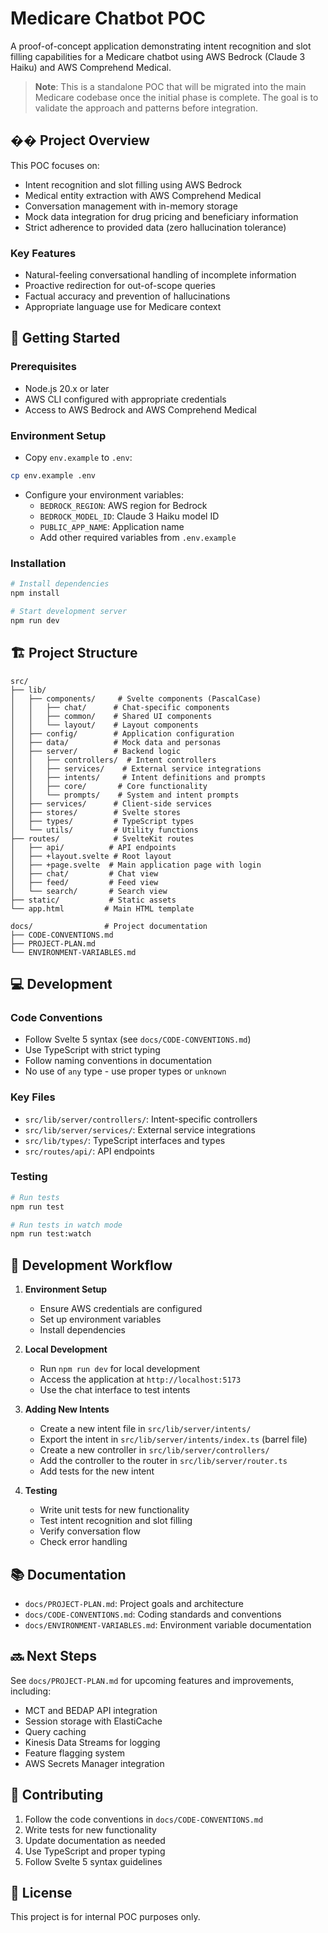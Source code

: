 # Medicare Chatbot POC

A proof-of-concept application demonstrating intent recognition and slot filling capabilities for a Medicare chatbot using AWS Bedrock (Claude 3 Haiku) and AWS Comprehend Medical.

> **Note**: This is a standalone POC that will be migrated into the main Medicare codebase once the initial phase is complete. The goal is to validate the approach and patterns before integration.

## �� Project Overview

This POC focuses on:

- Intent recognition and slot filling using AWS Bedrock
- Medical entity extraction with AWS Comprehend Medical
- Conversation management with in-memory storage
- Mock data integration for drug pricing and beneficiary information
- Strict adherence to provided data (zero hallucination tolerance)

### Key Features

- Natural-feeling conversational handling of incomplete information
- Proactive redirection for out-of-scope queries
- Factual accuracy and prevention of hallucinations
- Appropriate language use for Medicare context

## 🚀 Getting Started

### Prerequisites

- Node.js 20.x or later
- AWS CLI configured with appropriate credentials
- Access to AWS Bedrock and AWS Comprehend Medical

### Environment Setup

- Copy `env.example` to `.env`:

```bash
cp env.example .env
```

- Configure your environment variables:
  - `BEDROCK_REGION`: AWS region for Bedrock
  - `BEDROCK_MODEL_ID`: Claude 3 Haiku model ID
  - `PUBLIC_APP_NAME`: Application name
  - Add other required variables from `.env.example`

### Installation

```bash
# Install dependencies
npm install

# Start development server
npm run dev
```

## 🏗️ Project Structure

```text
src/
├── lib/
│   ├── components/     # Svelte components (PascalCase)
│   │   ├── chat/      # Chat-specific components
│   │   ├── common/    # Shared UI components
│   │   └── layout/    # Layout components
│   ├── config/        # Application configuration
│   ├── data/          # Mock data and personas
│   ├── server/        # Backend logic
│   │   ├── controllers/  # Intent controllers
│   │   ├── services/    # External service integrations
│   │   ├── intents/     # Intent definitions and prompts
│   │   ├── core/       # Core functionality
│   │   └── prompts/    # System and intent prompts
│   ├── services/      # Client-side services
│   ├── stores/        # Svelte stores
│   ├── types/         # TypeScript types
│   └── utils/         # Utility functions
├── routes/            # SvelteKit routes
│   ├── api/          # API endpoints
│   ├── +layout.svelte # Root layout
│   ├── +page.svelte  # Main application page with login
│   ├── chat/         # Chat view
│   ├── feed/         # Feed view
│   └── search/       # Search view
├── static/           # Static assets
└── app.html         # Main HTML template

docs/                # Project documentation
├── CODE-CONVENTIONS.md
├── PROJECT-PLAN.md
└── ENVIRONMENT-VARIABLES.md
```

## 💻 Development

### Code Conventions

- Follow Svelte 5 syntax (see `docs/CODE-CONVENTIONS.md`)
- Use TypeScript with strict typing
- Follow naming conventions in documentation
- No use of `any` type - use proper types or `unknown`

### Key Files

- `src/lib/server/controllers/`: Intent-specific controllers
- `src/lib/server/services/`: External service integrations
- `src/lib/types/`: TypeScript interfaces and types
- `src/routes/api/`: API endpoints

### Testing

```bash
# Run tests
npm run test

# Run tests in watch mode
npm run test:watch
```

## 🔄 Development Workflow

1. **Environment Setup**

   - Ensure AWS credentials are configured
   - Set up environment variables
   - Install dependencies

2. **Local Development**

   - Run `npm run dev` for local development
   - Access the application at `http://localhost:5173`
   - Use the chat interface to test intents

3. **Adding New Intents**

   - Create a new intent file in `src/lib/server/intents/`
   - Export the intent in `src/lib/server/intents/index.ts` (barrel file)
   - Create a new controller in `src/lib/server/controllers/`
   - Add the controller to the router in `src/lib/server/router.ts`
   - Add tests for the new intent

4. **Testing**
   - Write unit tests for new functionality
   - Test intent recognition and slot filling
   - Verify conversation flow
   - Check error handling

## 📚 Documentation

- `docs/PROJECT-PLAN.md`: Project goals and architecture
- `docs/CODE-CONVENTIONS.md`: Coding standards and conventions
- `docs/ENVIRONMENT-VARIABLES.md`: Environment variable documentation

## 🔜 Next Steps

See `docs/PROJECT-PLAN.md` for upcoming features and improvements, including:

- MCT and BEDAP API integration
- Session storage with ElastiCache
- Query caching
- Kinesis Data Streams for logging
- Feature flagging system
- AWS Secrets Manager integration

## 🤝 Contributing

1. Follow the code conventions in `docs/CODE-CONVENTIONS.md`
2. Write tests for new functionality
3. Update documentation as needed
4. Use TypeScript and proper typing
5. Follow Svelte 5 syntax guidelines

## 📝 License

This project is for internal POC purposes only.
